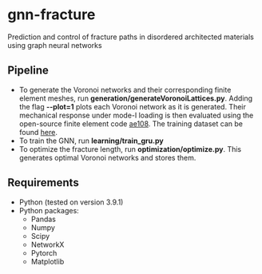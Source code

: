 # gnn-fracture
Prediction and control of fracture paths in disordered architected materials using graph neural networks

## Pipeline
- To generate the Voronoi networks and their corresponding finite element meshes, run **generation/generateVoronoiLattices.py**. Adding the flag **--plot=1** plots each Voronoi network as it is generated. Their mechanical response under mode-I loading is then evaluated using the open-source finite element code [ae108](https://www.ae108.ethz.ch). The training dataset can be found [here](https://www.research-collection.ethz.ch/handle/...).
- To train the GNN, run **learning/train_gru.py**
- To optimize the fracture length, run **optimization/optimize.py**. This generates optimal Voronoi networks and stores them.


## Requirements

- Python (tested on version 3.9.1)
- Python packages:
  - Pandas
  - Numpy
  - Scipy
  - NetworkX
  - Pytorch 
  - Matplotlib

